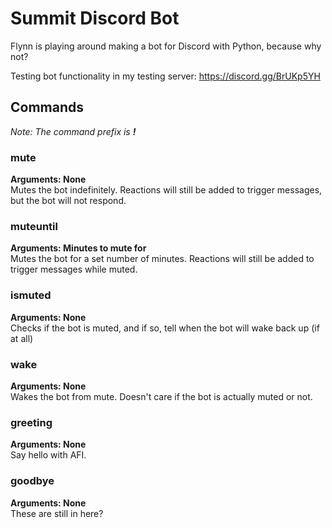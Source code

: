 # Summit Discord Bot
Flynn is playing around making a bot for Discord with Python, because why not?

Testing bot functionality in my testing server:
https://discord.gg/BrUKp5YH

## Commands
_Note: The command prefix is ***!***_

### mute
**Arguments: None**\
Mutes the bot indefinitely. Reactions will still be added to trigger messages, but the bot will not respond.

### muteuntil
**Arguments: Minutes to mute for**\
Mutes the bot for a set number of minutes. Reactions will still be added to trigger messages while muted.

### ismuted
**Arguments: None**\
Checks if the bot is muted, and if so, tell when the bot will wake back up (if at all)

### wake
**Arguments: None**\
Wakes the bot from mute. Doesn't care if the bot is actually muted or not.

### greeting
**Arguments: None**\
Say hello with AFI.

### goodbye
**Arguments: None**\
These are still in here?